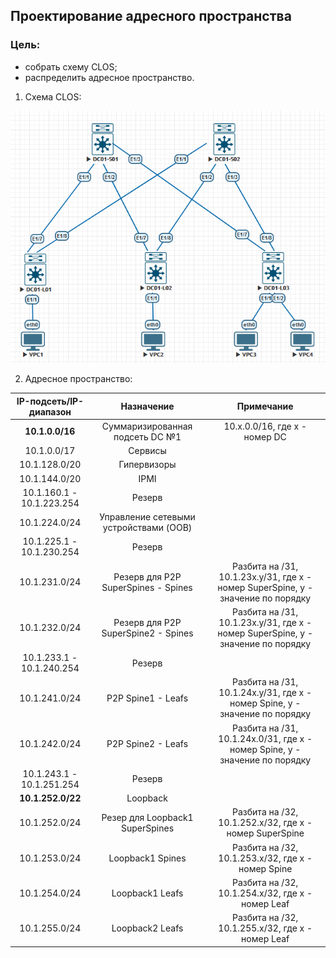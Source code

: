## **Проектирование адресного пространства**

### **Цель:**

  * cобрать схему CLOS;
  * распределить адресное пространство.


1. Схема CLOS:

![hw1_img1](HW1_CLOS.png)

2. Адресное пространство:

| IP-подсеть/IP-диапазон    |               Назначение               |                                       Примечание                                 |
|:-------------------------:|:--------------------------------------:|:--------------------------------------------------------------------------------:|
| **10.1.0.0/16**           | Суммаризированная подсеть DC №1        |  10.x.0.0/16, где x - номер DC                                                   |
| 10.1.0.0/17               | Сервисы                                |                                                                                  |
| 10.1.128.0/20             | Гипервизоры                            |                                                                                  |
| 10.1.144.0/20             | IPMI                                   |                                                                                  |
| 10.1.160.1 - 10.1.223.254 | Резерв                                 |                                                                                  |
| 10.1.224.0/24             | Управление сетевыми устройствами (OOB) |                                                                                  |
| 10.1.225.1 - 10.1.230.254 | Резерв                                 |                                                                                  |
| 10.1.231.0/24             | Резерв для P2P SuperSpines - Spines    | Разбита на /31, 10.1.23x.y/31, где x - номер SuperSpine, y - значение по порядку |
| 10.1.232.0/24             | Резерв для P2P SuperSpine2 - Spines    | Разбита на /31, 10.1.23x.y/31, где x - номер SuperSpine, y - значение по порядку |
| 10.1.233.1 - 10.1.240.254 | Резерв                                 |                                                                                  |
| 10.1.241.0/24             | P2P Spine1 - Leafs                     | Разбита на /31, 10.1.24x.y/31, где x - номер Spine, y - значение по порядку      |
| 10.1.242.0/24             | P2P Spine2 - Leafs                     | Разбита на /31, 10.1.24x.0/31, где x - номер Spine, y - значение по порядку      |
| 10.1.243.1 - 10.1.251.254 | Резерв                                 |                                                                                  |
| **10.1.252.0/22**         | Loopback                               |                                                                                  |
| 10.1.252.0/24             | Резер для Loopback1 SuperSpines        | Разбита на /32, 10.1.252.x/32, где x - номер SuperSpine                          |
| 10.1.253.0/24             | Loopback1 Spines                       | Разбита на /32, 10.1.253.x/32, где x - номер Spine                               |
| 10.1.254.0/24             | Loopback1 Leafs                        | Разбита на /32, 10.1.254.x/32, где x - номер Leaf                                |
| 10.1.255.0/24             | Loopback2 Leafs                        | Разбита на /32, 10.1.255.x/32, где x - номер Leaf                                |
